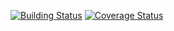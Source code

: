 [![Building Status](https://travis-ci.org/the0/fuzzy.svg?branch=master)](https://travis-ci.org/the0/fuzzy.svg?branch=master)
[![Coverage Status](https://img.shields.io/coveralls/the0/fuzzy.svg)](https://coveralls.io/r/the0/fuzzy?branch=master)
